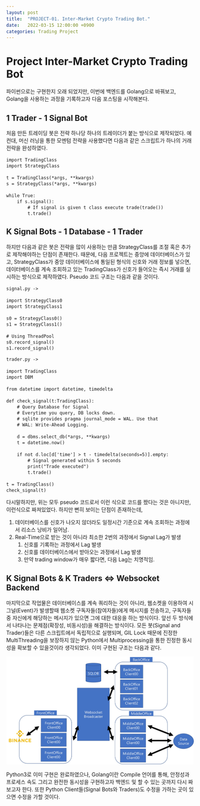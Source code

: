 ```yaml
---
layout: post
title:  "PROJECT-01. Inter-Market Crypto Trading Bot."
date:   2022-03-15 12:00:00 +0900
categories: Trading Project
---
```


# Project Inter-Market Crypto Trading Bot
<p>
    파이썬으로는 구현한지 오래 되었지만, 이번에 백엔드를 Golang으로 바꿔보고, Golang을 사용하는 과정을
    기록하고자 다음 포스팅을 시작해본다.
</p>

## 1 Trader - 1 Signal Bot
<p>
    처음 만든 트레이딩 봇은 전략 하나당 하나의 트레이더가 붙는 방식으로 제작되었다.
    예컨대, 머신 러닝을 통한 모멘텀 전략을 사용했다면 다음과 같은 스크립트가 하나의 거래전략을 완성하였다.
</p>

```
import TradingClass
import StrategyClass

t = TradingClass(*args, **kwargs)
s = StrategyClass(*args, **kwargs)

while True:
    if s.signal():
        # If signal is given t class execute trade(trade())
        t.trade()
```

## K Signal Bots - 1 Database - 1 Trader

<p>
    하지만 다음과 같은 봇은 전략을 많이 사용하는 만큼 StrategyClass를 조절 혹은 
    추가로 제작해야하는 단점이 존재한다. 때문에, 다음 프로젝트는 
    중앙에 데이터베이스가 있고, StrategyClass가 중앙 데이터베이스에 통일된 형식의 신호와 거래 정보를 넣으면,
    데이터베이스를 계속 조회하고 있는 TradingClass가 신호가 들어오는 즉시 거래를 실시하는 방식으로 
    제작하였다. Pseudo 코드 구조는 다음과 같을 것이다. 
</p>


```
signal.py ->

import StrategyClass0
import StrategyClass1

s0 = StrategyClass0()
s1 = StrategyClass1()

# Using ThreadPool
s0.record_signal()
s1.record_signal()
```

```
trader.py ->

import TradingClass
import DBM

from datetime import datetime, timedelta

def check_signal(t:TradingClass):
    # Query Database for Signal
    # Everytime you query, DB locks down.
    # sqlite provides pragma journal_mode = WAL. Use that
    # WAL: Write-Ahead Logging. 
    
    d = dbms.select_db(*args, **kwargs)
    t = datetime.now()
    
    if not d.loc[d['time'] > t - timedelta(seconds=5)].empty:
        # Signal generated within 5 seconds
        print("Trade executed")
        t.trade()
        
t = TradingClass()
check_signal(t)
```
<p>
    다시말하지만, 위는 모두 pseudo 코드로서 이런 식으로 코드를 짰다는 것은 아니지만, 이런식으로 짜져있었다.
    하지만 뻔히 보이는 단점이 존재하는데, 

1. 데이터베이스를 신호가 나오지 않더라도 일정시간 기준으로 계속 조회하는 과정에서 리소스 낭비가 일어남.
2. Real-Time으로 받는 것이 아니라 최소한 2번의 과정에서 Signal Lag가 발생
   1. 신호를 기록하는 과정에서 Lag 발생
   2. 신호를 데이터베이스에서 받아오는 과정에서 Lag 발생
   3. 만약 trading window가 매우 짧다면, 다음 Lag는 치명적임.

</p>

## K Signal Bots & K Traders <=> Websocket Backend

<p>
마지막으로 작업물은 데이터베이스를 계속 쿼리하는 것이 아니라,  
웹소켓을 이용하여 시그널(Event)가 발생할때 웹소켓 구독자들(참여자들)에게 메시지를 전송하고,
구독자들 중 자신에게 해당하는 메시지가 있으면 그에 대한 대응을 하는 방식이다. 
앞선 두 방식에서 나타나는 문제점(확장성, 비동시성)을 해결하는 방식이다. 
모든 봇(Signal and Trader)들은 다른 스크립트에서 독립적으로 실행되며, 
GIL Lock 때문에 진정한 MultiThreading을 보장하지 않는 Python에서
Multiprocessing을 통한 진정한 동시성을 확보할 수 있을것이라 생각되었다. 
이미 구현된 구조는 다음과 같다. 
</p>

![plot](../img/pjt_01_architect.jpg)

<p>
Python3로 이미 구현은 완료하였으나, Golang이란 Compile 언어를 통해, 안정성과 프로세스 속도
그리고 완전한 동시성을 구현하고자 백엔드 및 할 수 있는 곳까지 다시 짜보고자 한다. 
또한 Python Client들(Signal Bots와 Traders)도 수정을 가하는 곳이 있으면 수정을 가할 것이다. 
</p>

